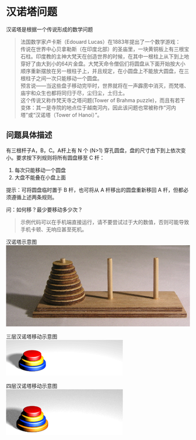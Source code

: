 # 汉诺塔问题
汉诺塔是根据一个传说形成的数学问题

> 法国数学家卢卡斯（Edouard Lucas）在1883年提出了一个数学游戏：  
> 传说在世界中心贝拿勒斯（在印度北部）的圣庙里，一块黄铜板上有三根宝石柱。印度教的主神大梵天在创造世界的时候，在其中一根柱上从下到上地穿好了由大到小的64片金盘。大梵天命令僧侣们将圆盘从下面开始按大小顺序重新摆放在另一根柱子上，并且规定，在小圆盘上不能放大圆盘，在三根柱子之间一次只能移动一个圆盘。  
> 预言说——当这些盘子移动完毕时，世界就将在一声霹雳中消灭，而梵塔、庙宇和众生也都将同归于尽，尘归尘，土归土。  
> 这个传说又称作梵天寺之塔问题(Tower of Brahma puzzle)，而且有若干变体：其一是寺院的地点位于越南河内，因此该问题也常被称作“河内塔”或“汉诺塔（Tower of Hanoi）”。  

## 问题具体描述
有三根杆子A，B，C。A杆上有 N 个 (N>1) 穿孔圆盘，盘的尺寸由下到上依次变小。要求按下列规则将所有圆盘移至 C 杆：  
1. 每次只能移动一个圆盘
2. 大盘不能叠在小盘上面  

提示：可将圆盘临时置于 B 杆，也可将从 A 杆移出的圆盘重新移回 A 杆，但都必须遵循上述两条规则。  

问：如何移？最少要移动多少次？  

> 示例代码可以在手机端直接运行，请不要尝试过于大的数值，否则可能导致手机卡顿、无响应甚至死机。
  
汉诺塔示意图  
![](./汉诺塔.jpg)  
  
三层汉诺塔移动示意图  
![](./三层汉诺塔.gif)  
  
四层汉诺塔移动示意图  
![](./四层汉诺塔.gif)  
  